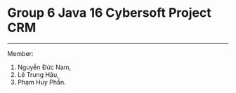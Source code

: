 # Group 6 Java 16 Cybersoft Project CRM
***
Member:  
  1. Nguyễn Đức Nam, 
  2. Lê Trung Hậu, 
  3. Phạm Huy Phần.

 
    
